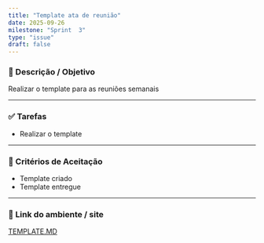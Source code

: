 ```yaml
---
title: "Template ata de reunião"
date: 2025-09-26
milestone: "Sprint  3"
type: "issue"
draft: false
---
```


### 📝 Descrição / Objetivo  
Realizar o template para as reuniões semanais 

---

### ✅ Tarefas  
- Realizar o template

---

### 📌 Critérios de Aceitação  
- Template criado
- Template entregue 
---

### 🔗 Link do ambiente / site  
[TEMPLATE.MD](https://github.com/unb-mds/2025-2-Squad-10/blob/main/ATA%20DE%20REUNI%C3%95ES/TEMPLATE.MD)

